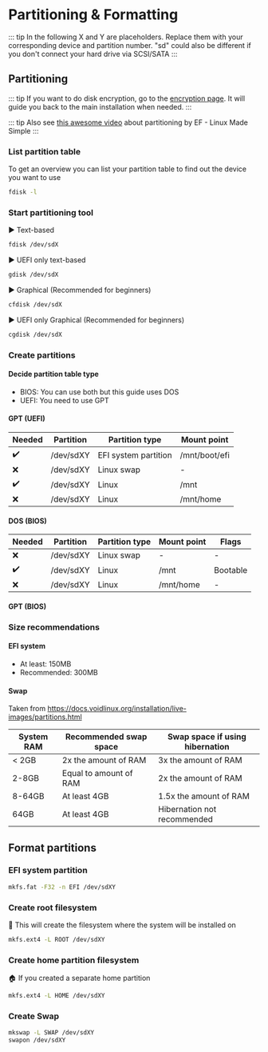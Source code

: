# Partitioning & Formatting

::: tip
In the following X and Y are placeholders. Replace them with your corresponding device and partition number. "sd" could also be different if you don't connect your hard drive via SCSI/SATA
:::

## Partitioning

::: tip
If you want to do disk encryption, go to the [encryption page](/encryption/). It will guide you back to the main installation when needed.
:::

::: tip
Also see [this awesome video](https://youtu.be/8-8hFPjM46M) about partitioning by EF - Linux Made Simple
:::

### List partition table

To get an overview you can list your partition table to find out the device you want to use
```bash
fdisk -l
```

### Start partitioning tool
▶️ Text-based
```bash
fdisk /dev/sdX
```
▶️ UEFI only text-based
```bash
gdisk /dev/sdX
```
▶️ Graphical (Recommended for beginners)
```bash
cfdisk /dev/sdX
```
▶️ UEFI only Graphical (Recommended for beginners)
```bash
cgdisk /dev/sdX
```

### Create partitions

#### Decide partition table type
 - BIOS: You can use both but this guide uses DOS
 - UEFI: You need to use GPT

#### GPT (UEFI)

| Needed | Partition | Partition type       | Mount point   |
|--------|-----------|----------------------|---------------|
| ✔️      | /dev/sdXY | EFI system partition | /mnt/boot/efi |
| ❌      | /dev/sdXY | Linux swap           | -             |
| ✔️      | /dev/sdXY | Linux                | /mnt          |
| ❌      | /dev/sdXY | Linux                | /mnt/home     |

#### DOS (BIOS)

| Needed | Partition | Partition type | Mount point | Flags    |
|--------|-----------|----------------|-------------|----------|
| ❌      | /dev/sdXY | Linux swap     | -           | -        |
| ✔️      | /dev/sdXY | Linux          | /mnt        | Bootable |
| ❌      | /dev/sdXY | Linux          | /mnt/home   | -        |

#### GPT (BIOS)


### Size recommendations

#### EFI system
- At least: 150MB
- Recommended: 300MB

#### Swap

Taken from <https://docs.voidlinux.org/installation/live-images/partitions.html>

| System RAM | Recommended swap space | Swap space if using hibernation |
|------------|------------------------|---------------------------------|
| < 2GB      | 2x the amount of RAM   | 3x the amount of RAM            |
| 2-8GB      | Equal to amount of RAM | 2x the amount of RAM            |
| 8-64GB     | At least 4GB           | 1.5x the amount of RAM          |
| 64GB       | At least 4GB           | Hibernation not recommended     |

## Format partitions

### EFI system partition
```bash
mkfs.fat -F32 -n EFI /dev/sdXY
```

### Create root filesystem
💽 This will create the filesystem where the system will be installed on
```bash
mkfs.ext4 -L ROOT /dev/sdXY
```

### Create home partition filesystem
🏠 If you created a separate home partition
```bash
mkfs.ext4 -L HOME /dev/sdXY
```

### Create Swap
```bash
mkswap -L SWAP /dev/sdXY
swapon /dev/sdXY
```
